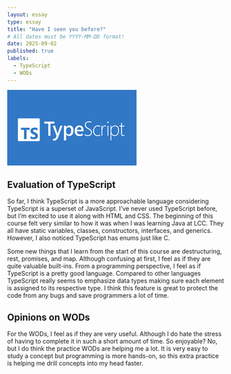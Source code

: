 ```yaml
---
layout: essay
type: essay
title: "Have I seen you before?"
# All dates must be YYYY-MM-DD format!
date: 2025-09-02
published: true
labels:
  - TypeScript
  - WODs
---
```


<img width="300px" height="175px" class="rounded float-start pe-4" src="../img/typescript-logo.png">


## Evaluation of TypeScript

  So far, I think TypeScript is a more approachable language considering TypeScript is a superset of JavaScript. I’ve never used TypeScript before, but I’m excited to use it along with HTML and CSS. The beginning of this course felt very similar to how it was when I was learning Java at LCC. They all have static variables, classes, constructors, interfaces, and generics. However, I also noticed TypeScript has enums just like C.
  
  Some new things that I learn from the start of this course are destructuring, rest, promises, and map. Although confusing at first, I feel as if they are quite valuable built-ins. From a programming perspective, I feel as if TypeScript is a pretty good language. Compared to other languages TypeScript really seems to emphasize data types making sure each element is assigned to its respective type. I think this feature is great to protect the code from any bugs and save programmers a lot of time. 

## Opinions on WODs
  
  For the WODs, I feel as if they are very useful. Although I do hate the stress of having to complete it in such a short amount of time. So enjoyable? No, but I do think the practice WODs are helping me a lot. It is very easy to study a concept but programming is more hands-on, so this extra practice is helping me drill concepts into my head faster.
